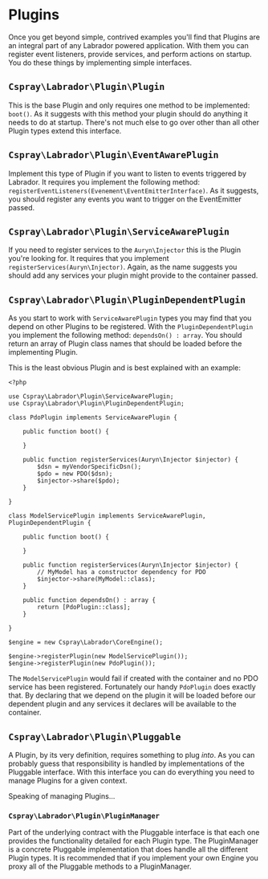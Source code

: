 # Plugins

Once you get beyond simple, contrived examples you'll find that Plugins are an integral part 
of any Labrador powered application. With them you can register event listeners, provide 
services, and perform actions on startup. You do these things by implementing simple interfaces.

## `Cspray\Labrador\Plugin\Plugin`

This is the base Plugin and only requires one method to be implemented: `boot()`. As it suggests 
with this method your plugin should do anything it needs to do at startup. There's not much else 
to go over other than all other Plugin types extend this interface.

## `Cspray\Labrador\Plugin\EventAwarePlugin`

Implement this type of Plugin if you want to listen to events triggered by Labrador. It requires 
you implement the following method: `registerEventListeners(Evenement\EventEmitterInterface)`. 
As it suggests, you should register any events you want to trigger on the EventEmitter passed.

## `Cspray\Labrador\Plugin\ServiceAwarePlugin`

If you need to register services to the `Auryn\Injector` this is the Plugin you're looking for. 
It requires that you implement `registerServices(Auryn\Injector)`. Again, as the name suggests
you should add any services your plugin might provide to the container passed.

## `Cspray\Labrador\Plugin\PluginDependentPlugin`

As you start to work with `ServiceAwarePlugin` types you may find that you depend on other 
Plugins to be registered. With the `PluginDependentPlugin` you implement the following method: 
`dependsOn() : array`. You should return an array of Plugin class names that should be loaded 
before the implementing Plugin.

This is the least obvious Plugin and is best explained with an example:

```
<?php

use Cspray\Labrador\Plugin\ServiceAwarePlugin;
use Cspray\Labrador\Plugin\PluginDependentPlugin;

class PdoPlugin implements ServiceAwarePlugin {

    public function boot() {
    
    }

    public function registerServices(Auryn\Injector $injector) {
        $dsn = myVendorSpecificDsn();
        $pdo = new PDO($dsn);
        $injector->share($pdo);
    }

}

class ModelServicePlugin implements ServiceAwarePlugin, PluginDependentPlugin {

    public function boot() {
    
    }
    
    public function registerServices(Auryn\Injector $injector) {
        // MyModel has a constructor dependency for PDO
        $injector->share(MyModel::class);
    }
    
    public function dependsOn() : array {
        return [PdoPlugin::class];
    }

}

$engine = new Cspray\Labrador\CoreEngine();

$engine->registerPlugin(new ModelServicePlugin());
$engine->registerPlugin(new PdoPlugin());
```

The `ModelServicePlugin` would fail if created with the container and no PDO 
service has been registered. Fortunately our handy `PdoPlugin` does exactly that. 
By declaring that we depend on the plugin it will be loaded before our dependent 
plugin and any services it declares will be available to the container.

## `Cspray\Labrador\Plugin\Pluggable`

A Plugin, by its very definition, requires something to plug *into*. As you can 
probably guess that responsibility is handled by implementations of the Pluggable 
interface. With this interface you can do everything you need to manage Plugins 
for a given context.

Speaking of managing Plugins...

### `Cspray\Labrador\Plugin\PluginManager`

Part of the underlying contract with the Pluggable interface is that each one 
provides the functionality detailed for each Plugin type. The PluginManager 
is a concrete Pluggable implementation that does handle all the different Plugin 
types. It is recommended that if you implement your own Engine you proxy all 
of the Pluggable methods to a PluginManager.